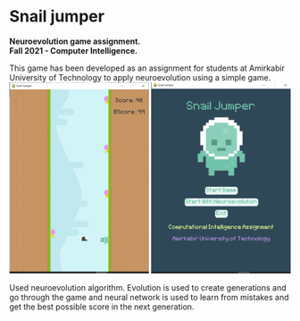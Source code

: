 # Snail jumper
**Neuroevolution game assignment.**  
**Fall 2021 - Computer Intelligence.**  

This game has been developed as an assignment for students at Amirkabir University of Technology to apply neuroevolution using a simple game.  
![Snail Jumber](SnailJumper.png)

Used neuroevolution algorithm. Evolution is used to create generations and go through the game and neural network is used to learn from mistakes and get the best possible score in the next generation.

